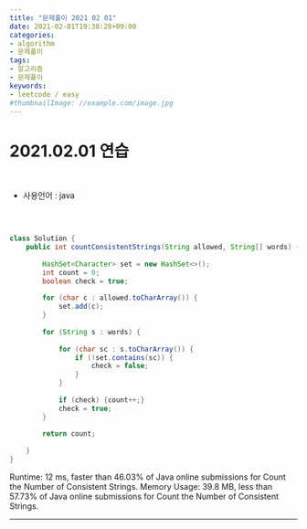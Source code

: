 ```yaml
---
title: "문제풀이 2021 02 01"
date: 2021-02-01T19:38:28+09:00
categories:
- algorithm
- 문제풀이
tags:
- 알고리즘
- 문제풀이
keywords:
- leetcode / easy
#thumbnailImage: //example.com/image.jpg
---
```


<!--more-->
# 2021.02.01 연습

&nbsp;

- 사용언어 : java

&nbsp;


```java

class Solution {
    public int countConsistentStrings(String allowed, String[] words) {
        
        HashSet<Character> set = new HashSet<>();
        int count = 0;
        boolean check = true;
        
        for (char c : allowed.toCharArray()) {
            set.add(c);
        }
        
        for (String s : words) {
            
            for (char sc : s.toCharArray()) {
                if (!set.contains(sc)) {
                    check = false;
                }
            }
            
            if (check) {count++;}
            check = true;
        }
        
        return count;
        
    }
}

```


Runtime: 12 ms, faster than 46.03% of Java online submissions for Count the Number of Consistent Strings.
Memory Usage: 39.8 MB, less than 57.73% of Java online submissions for Count the Number of Consistent Strings.



-----